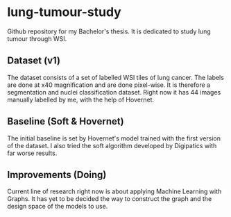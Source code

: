 # lung-tumour-study
Github repository for my Bachelor's thesis. It is dedicated to study lung tumour through WSI.

## Dataset (v1)

The dataset consists of a set of labelled WSI tiles of lung cancer. The labels are done at x40 magnification and are done pixel-wise. It is therefore a segmentation and nuclei classification dataset. Right now it has 44 images manually labelled by me, with the help of Hovernet.

## Baseline (Soft & Hovernet)

The initial baseline is set by Hovernet's model trained with the first version of the dataset. I also tried the soft algorithm developed by Digipatics with far worse results.

## Improvements (Doing)

Current line of research right now is about applying Machine Learning with Graphs. It has yet to be decided the way to construct the graph and the design space of the models to use.
